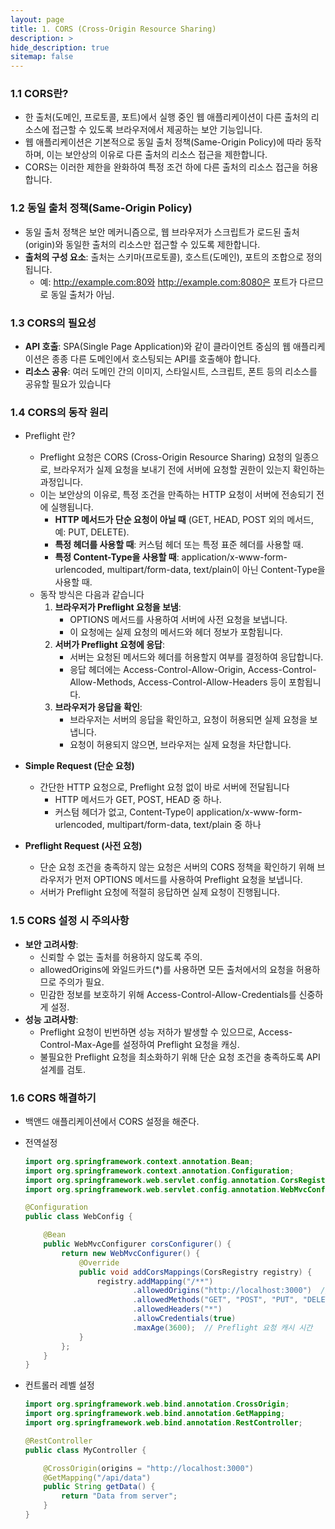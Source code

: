 ```yaml
---
layout: page
title: 1. CORS (Cross-Origin Resource Sharing)
description: >
hide_description: true
sitemap: false
---
```


### 1.1 CORS란?

- 한 출처(도메인, 프로토콜, 포트)에서 실행 중인 웹 애플리케이션이 다른 출처의 리소스에 접근할 수 있도록 브라우저에서 제공하는 보안 기능입니다.
- 웹 애플리케이션은 기본적으로 동일 출처 정책(Same-Origin Policy)에 따라 동작하며, 이는 보안상의 이유로 다른 출처의 리소스 접근을 제한합니다.
- CORS는 이러한 제한을 완화하여 특정 조건 하에 다른 출처의 리소스 접근을 허용합니다.

### 1.2 **동일 출처 정책(Same-Origin Policy)**

- 동일 출처 정책은 보안 메커니즘으로, 웹 브라우저가 스크립트가 로드된 출처(origin)와 동일한 출처의 리소스만 접근할 수 있도록 제한합니다.
- **출처의 구성 요소**: 출처는 스키마(프로토콜), 호스트(도메인), 포트의 조합으로 정의됩니다.
    - 예: http://example.com:80와 http://example.com:8080은 포트가 다르므로 동일 출처가 아님.

### 1.3 **CORS의 필요성**

- **API 호출**: SPA(Single Page Application)와 같이 클라이언트 중심의 웹 애플리케이션은 종종 다른 도메인에서 호스팅되는 API를 호출해야 합니다.
- **리소스 공유**: 여러 도메인 간의 이미지, 스타일시트, 스크립트, 폰트 등의 리소스를 공유할 필요가 있습니다

### 1.4 **CORS의 동작 원리**

- Preflight 란?
    - Preflight 요청은 CORS (Cross-Origin Resource Sharing) 요청의 일종으로, 브라우저가 실제 요청을 보내기 전에 서버에 요청할 권한이 있는지 확인하는 과정입니다.
    - 이는 보안상의 이유로, 특정 조건을 만족하는 HTTP 요청이 서버에 전송되기 전에 실행됩니다.
        - **HTTP 메서드가 단순 요청이 아닐 때** (GET, HEAD, POST 외의 메서드, 예: PUT, DELETE).
        - **특정 헤더를 사용할 때**: 커스텀 헤더 또는 특정 표준 헤더를 사용할 때.
        - **특정 Content-Type을 사용할 때**: application/x-www-form-urlencoded, multipart/form-data, text/plain이 아닌 Content-Type을 사용할 때.
    - 동작 방식은 다음과 같습니다
        1. **브라우저가 Preflight 요청을 보냄**:
            - OPTIONS 메서드를 사용하여 서버에 사전 요청을 보냅니다.
            - 이 요청에는 실제 요청의 메서드와 헤더 정보가 포함됩니다.
        2. **서버가 Preflight 요청에 응답**:
            - 서버는 요청된 메서드와 헤더를 허용할지 여부를 결정하여 응답합니다.
            - 응답 헤더에는 Access-Control-Allow-Origin, Access-Control-Allow-Methods, Access-Control-Allow-Headers 등이 포함됩니다.
        3. **브라우저가 응답을 확인**:
            - 브라우저는 서버의 응답을 확인하고, 요청이 허용되면 실제 요청을 보냅니다.
            - 요청이 허용되지 않으면, 브라우저는 실제 요청을 차단합니다.

- **Simple Request (단순 요청)**
    - 간단한 HTTP 요청으로, Preflight 요청 없이 바로 서버에 전달됩니다
        - HTTP 메서드가 GET, POST, HEAD 중 하나.
        - 커스텀 헤더가 없고, Content-Type이 application/x-www-form-urlencoded, multipart/form-data, text/plain 중 하나
- **Preflight Request (사전 요청)**
    - 단순 요청 조건을 충족하지 않는 요청은 서버의 CORS 정책을 확인하기 위해 브라우저가 먼저 OPTIONS 메서드를 사용하여 Preflight 요청을 보냅니다.
    - 서버가 Preflight 요청에 적절히 응답하면 실제 요청이 진행됩니다.

### 1.5 **CORS 설정 시 주의사항**

- **보안 고려사항**:
    - 신뢰할 수 없는 출처를 허용하지 않도록 주의.
    - allowedOrigins에 와일드카드(*)를 사용하면 모든 출처에서의 요청을 허용하므로 주의가 필요.
    - 민감한 정보를 보호하기 위해 Access-Control-Allow-Credentials를 신중하게 설정.
- **성능 고려사항**:
    - Preflight 요청이 빈번하면 성능 저하가 발생할 수 있으므로, Access-Control-Max-Age를 설정하여 Preflight 요청을 캐싱.
    - 불필요한 Preflight 요청을 최소화하기 위해 단순 요청 조건을 충족하도록 API 설계를 검토.

### 1.6 CORS 해결하기

- 백앤드 애플리케이션에서 CORS 설정을 해준다.
- 전역설정

    ```java
    import org.springframework.context.annotation.Bean;
    import org.springframework.context.annotation.Configuration;
    import org.springframework.web.servlet.config.annotation.CorsRegistry;
    import org.springframework.web.servlet.config.annotation.WebMvcConfigurer;
    
    @Configuration
    public class WebConfig {
    
        @Bean
        public WebMvcConfigurer corsConfigurer() {
            return new WebMvcConfigurer() {
                @Override
                public void addCorsMappings(CorsRegistry registry) {
                    registry.addMapping("/**")
                            .allowedOrigins("http://localhost:3000")  // 허용할 출처
                            .allowedMethods("GET", "POST", "PUT", "DELETE", "OPTIONS")
                            .allowedHeaders("*")
                            .allowCredentials(true)
                            .maxAge(3600);  // Preflight 요청 캐시 시간
                }
            };
        }
    }
    ```

- 컨트롤러 레벨 설정

    ```java
    import org.springframework.web.bind.annotation.CrossOrigin;
    import org.springframework.web.bind.annotation.GetMapping;
    import org.springframework.web.bind.annotation.RestController;
    
    @RestController
    public class MyController {
    
        @CrossOrigin(origins = "http://localhost:3000")
        @GetMapping("/api/data")
        public String getData() {
            return "Data from server";
        }
    }
    ```